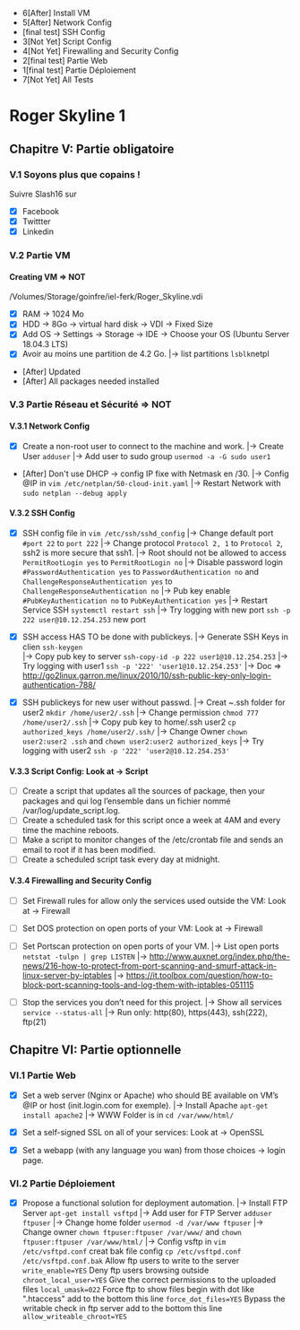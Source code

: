 - 6[After] Install VM
- 5[After] Network Config
- [final test] SSH Config
- 3[Not Yet] Script Config
- 4[Not Yet] Firewalling and Security Config
- 2[final test] Partie Web
- 1[final test] Partie Déploiement
- 7[Not Yet] All Tests

# Roger Skyline 1
## Chapitre V: Partie obligatoire
### V.1 Soyons plus que copains !
Suivre Slash16 sur 
- [x] Facebook
- [x] Twittter
- [x] Linkedin
### V.2 Partie VM
#### Creating VM => NOT
/Volumes/Storage/goinfre/iel-ferk/Roger_Skyline.vdi
- [x] RAM -> 1024 Mo
- [x] HDD -> 8Go -> virtual hard disk -> VDI -> Fixed Size
- [x] Add OS -> Settings -> Storage -> IDE -> Choose your OS (Ubuntu Server 18.04.3 LTS)
- [x] Avoir au moins une partition de 4.2 Go.
	|-> list partitions ```lsblk```netpl	
- [After] Updated
- [After] All packages needed installed

### V.3 Partie Réseau et Sécurité => NOT
#### V.3.1 Network Config
- [x] Create a non-root user to connect to the machine and work.
	|-> Create User ```adduser```
	|-> Add user to sudo group ```usermod -a -G sudo user1```
- [After] Don't use DHCP -> config IP fixe with Netmask en /30.
	|-> Config @IP in ```vim /etc/netplan/50-cloud-init.yaml```
	|-> Restart Network with ```sudo netplan --debug apply```

#### V.3.2 SSH Config
- [x] SSH config file in ```vim /etc/ssh/sshd_config```
	|-> Change default port ```#port 22``` to ```port 222```
	|-> Change protocol ```Protocol 2, 1``` to ```Protocol 2```, ssh2 is more secure that ssh1.
	|-> Root should not be allowed to access ```PermitRootLogin yes``` to ```PermitRootLogin no```
	|-> Disable password login ```#PasswordAuthentication yes``` to ```PasswordAuthentication no```
		and ```ChallengeResponseAuthentication yes``` to ```ChallengeResponseAuthentication no```
	|-> Pub key enable ```#PubKeyAuthentication no``` to ```PubKeyAuthentication yes```
	|-> Restart Service SSH ```systemctl restart ssh```
	|-> Try logging with new port ```ssh -p 222 user@10.12.254.253``` new port 

- [x] SSH access HAS TO be done with publickeys.
	|-> Generate SSH Keys in clien ```ssh-keygen```  
	|-> Copy pub key to server ```ssh-copy-id -p 222 user1@10.12.254.253``` 
	|-> Try logging with user1 ```ssh -p '222' 'user1@10.12.254.253'``` 
	|-> Doc => http://go2linux.garron.me/linux/2010/10/ssh-public-key-only-login-authentication-788/

- [x] SSH publickeys for new user without passwd.
	|-> Creat ~.ssh folder for user2 ```mkdir /home/user2/.ssh```
	|-> Change permission ```chmod 777 /home/user2/.ssh```
	|-> Copy pub key to home/.ssh user2 ```cp authorized_keys /home/user2/.ssh/```
	|-> Change Owner ```chown user2:user2 .ssh``` and ```chown user2:user2 authorized_keys```
	|-> Try logging with user2 ```ssh -p '222' 'user2@10.12.254.253'```

#### V.3.3 Script Config: Look at -> Script
- [ ] Create a script that updates all the sources of package, then your packages and qui log l’ensemble dans un fichier nommé /var/log/update_script.log.
- [ ]  Create a scheduled task for this script once a week at 4AM and every time the machine reboots.
- [ ]  Make a script to monitor changes of the /etc/crontab file and sends an email to root if it has been modified. 
- [ ]  Create a scheduled script task every day at midnight.

#### V.3.4 Firewalling and Security Config
	
- [ ] Set Firewall rules for allow only the services used outside the VM: Look at -> Firewall
- [ ] Set DOS protection on open ports of your VM: Look at -> Firewall
- [ ] Set Portscan protection on open ports of your VM.
	|-> List open ports ```netstat -tulpn | grep LISTEN```
	|-> http://www.auxnet.org/index.php/the-news/216-how-to-protect-from-port-scanning-and-smurf-attack-in-linux-server-by-iptables
	|-> https://it.toolbox.com/question/how-to-block-port-scanning-tools-and-log-them-with-iptables-051115
- [ ] Stop the services you don’t need for this project.
	|-> Show all services ```service --status-all```
	|-> Run only: http(80), https(443), ssh(222), ftp(21)



## Chapitre VI: Partie optionnelle
### VI.1 Partie Web
- [x]  Set a web server (Nginx or Apache) who should BE available on VM’s @IP or host (init.login.com for exemple).
	|-> Install Apache ```apt-get install apache2```
	|-> WWW Folder is in ```cd /var/www/html/```
- [x]  Set a self-signed SSL on all of your services: Look at -> OpenSSL
- [x]  Set a webapp (with any language you wan) from those choices -> login page.


### VI.2 Partie Déploiement
- [x]  Propose a functional solution for deployment automation.
	|-> Install FTP Server ```apt-get install vsftpd```
	|-> Add user for FTP Server ```adduser ftpuser```
	|-> Change home folder ```usermod -d /var/www ftpuser```
	|-> Change owner ```chown ftpuser:ftpuser /var/www/``` and ```chown ftpuser:ftpuser /var/www/html/```
	|-> Config vsftp in ```vim /etc/vsftpd.conf```
creat bak file config ```cp /etc/vsftpd.conf /etc/vsftpd.conf.bak```
Allow ftp users to write to the server ```write_enable=YES```
Deny ftp users browsing outside ```chroot_local_user=YES```
Give the correct permissions to the uploaded files ```local_umask=022```
Force ftp to show files begin with dot like ".htaccess" add to the bottom this line ```force_dot_files=YES```
Bypass the writable check in ftp server add to the bottom this line ```allow_writeable_chroot=YES```

